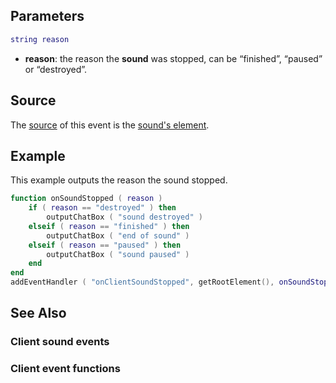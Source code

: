 Parameters
----------

``` lua
string reason
```

-   **reason**: the reason the **sound** was stopped, can be “finished”, “paused” or “destroyed”.

Source
------

The [source](/docs/event_system#event_source.md "wikilink") of this event is the [sound's element](/Element/Sound.md "wikilink").

Example
-------

This example outputs the reason the sound stopped.

``` lua
function onSoundStopped ( reason )
    if ( reason == "destroyed" ) then
        outputChatBox ( "sound destroyed" )
    elseif ( reason == "finished" ) then
        outputChatBox ( "end of sound" )
    elseif ( reason == "paused" ) then
        outputChatBox ( "sound paused" )
    end
end
addEventHandler ( "onClientSoundStopped", getRootElement(), onSoundStopped )
```

See Also
--------

### Client sound events

### Client event functions
